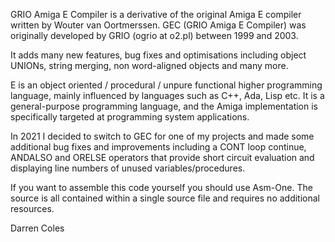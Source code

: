 GRIO Amiga E Compiler is a derivative of the original Amiga E compiler written
by Wouter van Oortmerssen. GEC (GRIO Amiga E Compiler) was originally developed
by GRIO (ogrio at o2.pl) between 1999 and 2003.

It adds many new features, bug fixes and optimisations including object
UNIONs, string merging, non word-aligned objects and many more.

E is an object oriented / procedural / unpure functional higher programming
language, mainly influenced by languages such as C++, Ada, Lisp etc.  It is a
general-purpose programming language, and the Amiga implementation is
specifically targeted at programming system applications.

In 2021 I decided to switch to GEC for one of my projects and made some
additional bug fixes and improvements including a CONT loop continue,
ANDALSO and ORELSE operators that provide short circuit evaluation and
displaying line numbers of unused variables/procedures.

If you want to assemble this code yourself you should use Asm-One. The
source is all contained within a single source file and requires no additional
resources.

Darren Coles